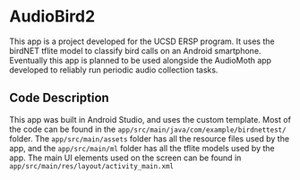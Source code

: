 # AudioBird2
This app is a project developed for the UCSD ERSP program. It uses the birdNET tflite model to classify bird calls on an Android smartphone. 
Eventually this app is planned to be used alongside the AudioMoth app developed to reliably run periodic audio collection tasks.

## Code Description
This app was built in Android Studio, and uses the custom template. Most of the code can be found in the 
`app/src/main/java/com/example/birdnettest/` folder. The `app/src/main/assets` folder has all the resource files used by the app, and
the `app/src/main/ml` folder has all the tflite models used by the app. 
The main UI elements used on the screen can be found in `app/src/main/res/layout/activity_main.xml`
